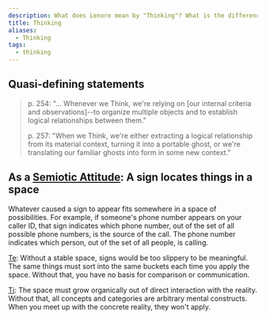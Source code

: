 ```yaml
---
description: What does Lenore mean by "Thinking"? What is the difference between Extraverted Thinking and Introverted Thinking?
title: Thinking
aliases:
  - Thinking
tags:
  - thinking
---
```


## Quasi-defining statements

> p. 254: "... Whenever we Think, we're relying on \[our internal criteria and observations]--to organize multiple objects and to establish logical relationships between them."
>
> p. 257: "When we Think, we're either extracting a logical relationship from its material context, turning it into a portable ghost, or we're translating our familiar ghosts into form in some new context."

## As a [Semiotic Attitude](../../sign-interpretation/semiotic-attitude): A sign locates things in a space

Whatever caused a sign to appear fits somewhere in a space of possibilities. For example, if someone's phone number appears on your caller ID, that sign indicates which phone number, out of the set of all possible phone numbers, is the source of the call. The phone number indicates which person, out of the set of all people, is calling.

[Te](../attitudes/extraverted-thinking.md): Without a stable space, signs would be too slippery to be meaningful. The same things must sort into the same buckets each time you apply the space. Without that, you have no basis for comparison or communication.

[Ti](../attitudes/introverted-thinking.md): The space must grow organically out of direct interaction with the reality. Without that, all concepts and categories are arbitrary mental constructs. When you meet up with the concrete reality, they won't apply.

